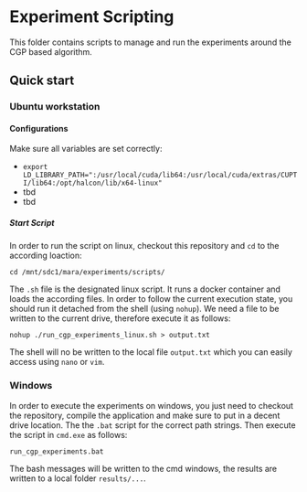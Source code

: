 
# Experiment Scripting

This folder contains scripts to manage and run the experiments around the CGP based algorithm.

## Quick start

### Ubuntu workstation

#### Configurations

Make sure all variables are set correctly:
* `export LD_LIBRARY_PATH=":/usr/local/cuda/lib64:/usr/local/cuda/extras/CUPTI/lib64:/opt/halcon/lib/x64-linux"`
* tbd
* tbd

##### Start Script
In order to run the script on linux, checkout this repository and `cd` to the according loaction:

```
cd /mnt/sdc1/mara/experiments/scripts/
```

The `.sh` file is the designated linux script. It runs a docker container and loads the according files.
In order to follow the current execution state, you should run it detached from the shell (using `nohup`). We need a file to be written to the current drive, therefore execute it as follows:

```
nohup ./run_cgp_experiments_linux.sh > output.txt
```

The shell will no be written to the local file `output.txt` which you can easily access using `nano` or `vim`. 

### Windows

In order to execute the experiments on windows, you just need to checkout the repository, compile the application and make sure to put in a decent drive location.
The the `.bat` script for the correct path strings. Then execute the script in `cmd.exe` as follows:

```
run_cgp_experiments.bat
```

The bash messages will be written to the cmd windows, the results are written to a local folder `results/...`.

